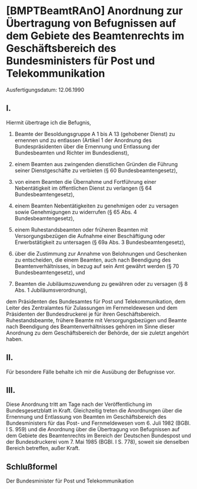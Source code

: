 # [BMPTBeamtRAnO] Anordnung zur Übertragung von Befugnissen auf dem Gebiete des Beamtenrechts im Geschäftsbereich des Bundesministers für Post und Telekommunikation

Ausfertigungsdatum: 12.06.1990

 

## I.

Hiermit übertrage ich die Befugnis,

1. Beamte der Besoldungsgruppe A 1 bis A 13 (gehobener Dienst) zu ernennen und zu entlassen (Artikel 1 der Anordnung des Bundespräsidenten über die Ernennung und Entlassung der Bundesbeamten und Richter im Bundesdienst),

2. einem Beamten aus zwingenden dienstlichen Gründen die Führung seiner Dienstgeschäfte zu verbieten (§ 60 Bundesbeamtengesetz),

3. von einem Beamten die Übernahme und Fortführung einer Nebentätigkeit im öffentlichen Dienst zu verlangen (§ 64 Bundesbeamtengesetz),

4. einem Beamten Nebentätigkeiten zu genehmigen oder zu versagen sowie Genehmigungen zu widerrufen (§ 65 Abs. 4 Bundesbeamtengesetz),

5. einem Ruhestandsbeamten oder früheren Beamten mit Versorgungsbezügen die Aufnahme einer Beschäftigung oder Erwerbstätigkeit zu untersagen (§ 69a Abs. 3 Bundesbeamtengesetz),

6. über die Zustimmung zur Annahme von Belohnungen und Geschenken zu entscheiden, die einem Beamten, auch nach Beendigung des Beamtenverhältnisses, in bezug auf sein Amt gewährt werden (§ 70 Bundesbeamtengesetz), und

7. Beamten die Jubiläumszuwendung zu gewähren oder zu versagen (§ 8 Abs. 1 Jubiläumsverordnung),

dem Präsidenten des Bundesamtes für Post und Telekommunikation, dem Leiter des Zentralamtes für Zulassungen im Fernmeldewesen und dem Präsidenten der Bundesdruckerei je für ihren Geschäftsbereich. Ruhestandsbeamte, frühere Beamte mit Versorgungsbezügen und Beamte nach Beendigung des Beamtenverhältnisses gehören im Sinne dieser Anordnung zu dem Geschäftsbereich der Behörde, der sie zuletzt angehört haben.


## II.

Für besondere Fälle behalte ich mir die Ausübung der Befugnisse vor.


## III.

Diese Anordnung tritt am Tage nach der Veröffentlichung im Bundesgesetzblatt in Kraft. Gleichzeitig treten die Anordnungen über die Ernennung und Entlassung von Beamten im Geschäftsbereich des Bundesministers für das Post- und Fernmeldewesen vom 6. Juli 1982 (BGBl. I S. 959) und die Anordnung über die Übertragung von Befugnissen auf dem Gebiete des Beamtenrechts im Bereich der Deutschen Bundespost und der Bundesdruckerei vom 7. Mai 1985 (BGBl. I S. 778), soweit sie denselben Bereich betreffen, außer Kraft.


## Schlußformel

Der Bundesminister für Post und Telekommunikation
